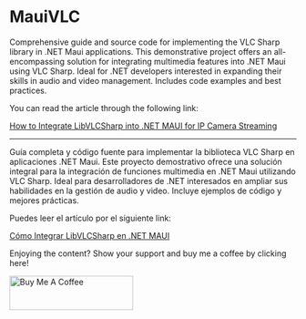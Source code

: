 # MauiVLC
Comprehensive guide and source code for implementing the VLC Sharp library in .NET Maui applications. This demonstrative project offers an all-encompassing solution for integrating multimedia features into .NET Maui using VLC Sharp. Ideal for .NET developers interested in expanding their skills in audio and video management. Includes code examples and best practices.

You can read the article through the following link:

[How to Integrate LibVLCSharp into .NET MAUI for IP Camera Streaming](https://medium.com/@rretamal.dev/how-to-integrate-libvlcsharp-into-net-maui-8dc23b509be4)

****

Guía completa y código fuente para implementar la biblioteca VLC Sharp en aplicaciones .NET Maui. Este proyecto demostrativo ofrece una solución integral para la integración de funciones multimedia en .NET Maui utilizando VLC Sharp. Ideal para desarrolladores de .NET interesados en ampliar sus habilidades en la gestión de audio y video. Incluye ejemplos de código y mejores prácticas.

Puedes leer el artículo por el siguiente link:

[Cómo Integrar LibVLCSharp en .NET MAUI](https://medium.com/@rretamal.dev/c%C3%B3mo-integrar-libvlcsharp-en-net-maui-2564576e4765)

Enjoying the content? Show your support and buy me a coffee by clicking here!

<a href="https://www.buymeacoffee.com/2hepU6W" target="_blank"><img src="https://cdn.buymeacoffee.com/buttons/v2/default-yellow.png" alt="Buy Me A Coffee" style="height: 60px !important;width: 217px !important;" ></a>
